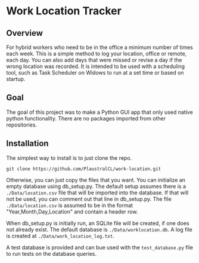 # Work Location Tracker

## Overview
For hybrid workers who need to be in the office a minimum number of times each week.
This is a simple method to log your location, office or remote, each day.
You can also add days that were missed or revise a day if the wrong location was recorded.
It is intended to be used with a scheduling tool, such as Task Scheduler on Widows to run at a set time or based on startup.


## Goal
The goal of this project was to make a Python GUI app that only used native python functionality.
There are no packages imported from other repositories.

## Installation
The simplest way to install is to just clone the repo.
```
git clone https://github.com/PlaustralCL/work-location.git
```
Otherwise, you can just copy the files that you want.
You can initialize an empty database using db_setup.py. 
The default setup assumes there is a `./Data/location.csv` file that will be imported into the database.
If that will not be used, you can comment out that line in db_setup.py.
The file `./Data/location.csv` is assumed to be in the format "Year,Month,Day,Location" and contain a header row.


When db_setup.py is initially run, an SQLite file will be created, if one does not already exist.
The default database is `./Data/worklocation.db`.
A log file is created at `./Data/work_location_log.txt`.

A test database is provided and can bue used with the `test_database.py` file to run tests on the database queries.

